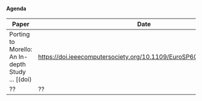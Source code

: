 #### Agenda

| **Paper** | **Date** | **Speaker** | **Affiliation** |
| ---------- | ----------- | -------- |  -------- |  
| Porting to Morello: An In-depth Study ... [(doi)|https://doi.ieeecomputersociety.org/10.1109/EuroSP60621.2024.00028]     | Thu 29 Aug    | Jeremy Singer    |  U.Glasgow    |
| ??      | ??   | ??   | ??    |
